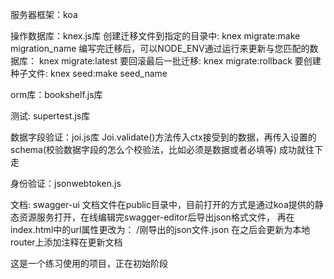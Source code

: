 服务器框架：koa

操作数据库：knex.js库
    创建迁移文件到指定的目录中:
        knex migrate:make migration_name 
    编写完迁移后，可以NODE_ENV通过运行来更新与您匹配的数据库：
        knex migrate:latest
    要回滚最后一批迁移:
        knex migrate:rollback
    要创建种子文件:
        knex seed:make seed_name    
        
orm库：bookshelf.js库

测试: supertest.js库

数据字段验证：joi.js库
    Joi.validate()方法传入ctx接受到的数据，再传入设置的schema(校验数据字段的怎么个校验法，比如必须是数据或者必填等)
    成功就往下走
    
身份验证：jsonwebtoken.js

文档: swagger-ui
        文档文件在public目录中，目前打开的方式是通过koa提供的静态资源服务打开，在线编辑完swagger-editor后导出json格式文件，
    再在index.html中的url属性更改为： /刚导出的json文件.json
    在之后会更新为本地router上添加注释在更新文档

这是一个练习使用的项目，正在初始阶段
